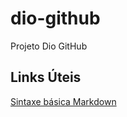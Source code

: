 # dio-github
Projeto Dio GitHub

## Links Úteis
[Sintaxe básica Markdown](https://www.markdownguide.org/getting-started/)

